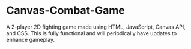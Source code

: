 # Canvas-Combat-Game
 
A 2-player 2D fighting game made using HTML, JavaScript, Canvas API, and CSS. This is fully functional and will periodically have updates to enhance gameplay.
